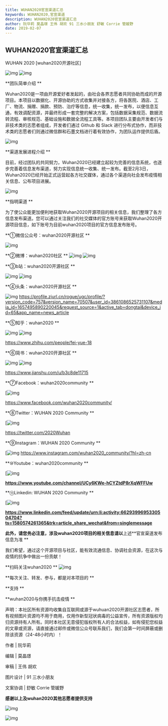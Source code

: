 ```yaml
---
title: WUHAN2020官宣渠道汇总
keywords: WUHAN2020,官宣渠道
description: WUHAN2020官宣渠道汇总
author: 阮华莉 莫晶璟 王伟 胡欢 91 三水小朋友 舒敏 Corrie 管媛野
date: 2019-02-07
---
```

## WUHAN2020官宣渠道汇总

WUHAN 2020 [wuhan2020开源社区]

![img](/images/blog/media/banner.webp)
![img](/images/blog/media/no1.webp)

**团队简单介绍 **

Wuhan2020是一项由开源爱好者发起的，由社会各界志愿者共同协助而成的开源项目。本项目以数据化、开源协助的方式收集并对接各方，将各医院、酒店、工厂、物流、捐赠、捐款、预防、治疗等信息，统一收集，统一发布，以便信息互通，有效调配资源，并最终形成一套完整的解决方案，包括数据采集规范、数据流转流程、审核规范、基础设施和数据全流程工具等。本项目团队主要由开发者们与非技术类的志愿者组成，开发者们通过 Github 和 Slack 进行分布式协作，而非技术类的志愿者们则通过微信群和石墨文档进行着有效协作，为团队运作提供后盾。

![img](/images/blog/media/no2.webp)

**渠道发展进程介绍 **

目前，经过团队的共同努力，Wuhan2020已经建立起较为完善的信息系统，也逐步完善着信息发布渠道，努力实现信息统一收集、统一发布。截至2月3日，Wuhan2020已经开始正式运营起各方社交媒体，通过各个渠道向社会发布疫情相关信息、公布项目进展。

![img](/images/blog/media/no3.webp)

**指明渠道  **

为了使公众能更加便利地获取Wuhan2020开源项目的相关信息，我们整理了各方信息发布渠道。您可以通过关注我们的社交媒体的官方账号来获取Wuhan2020开源项目信息，如下账号为目前wuhan2020项目的官方信息发布账号。

**①微信公众号：wuhan2020开源社区 **

![img](/images/blog/media/wechatcode.webp)

**②微博：wuhan2020社区 **
![img](/images/blog/media/weibocode.webp)
![img](/images/blog/media/weibocode2.webp)

**③b站：wuhan2020开源社区  **

![img](/images/blog/media/bilibili.webp)
![img](/images/blog/media/bilibili2.webp)

**④头条：wuhan2020开源社区  **

![img](/images/blog/media/toutiao.webp)
https://profile.zjurl.cn/rogue/ugc/profile/?version_code=757&version_name=70507&user_id=3861086525731107&media_id=1657495890220045&request_source=1&active_tab=dongtai&device_id=65&app_name=news_article

**⑤知乎：wuhan2020  **

![img](/images/blog/media/zhihu.webp)
![img](/images/blog/media/zhihu2.webp)

https://www.zhihu.com/people/fei-yue-18

**⑥简书：wuhan2020开源社区 **

![img](/images/blog/media/jianshu.webp)
![img](/images/blog/media/jianshu2.webp)

https://www.jianshu.com/u/b3c8de11715

**⑦Facebook：wuhan2020community **

[![img](/images/blog/media/facebook.webp)

https://www.facebook.com/wuhan2020community/

**⑧Twitter：WUHAN 2020 Community **

 [![img](/images/blog/media/twitter.webp)

https://twitter.com/2020Wuhan

 **⑨Instagram：WUHAN 2020 Community **

[![img](/images/blog/media/instagram.webp)
https://www.instagram.com/wuhan2020_community/?hl=zh-cn


**⑩Youtube：wuhan2020community **

[![img](/images/blog/media/youtube.webp)

**https://www.youtube.com/channel/UCy6KWe-hCYZtdP8rXqWFFUw**

**⑪Linkedin: WUHAN 2020 Community **

[![img](/images/blog/media/linkedin.webp)

 **https://www.linkedin.com/feed/update/urn:li:activity:6629399695330504704?ts=1580574261365&trk=article_share_wechat&from=singlemessage**

**此外，请您务必注意，涉及wuhan2020项目的相关信息请以**上述**官宣渠道发布信息为准 **

我们希望，通过这个开源项目与社区，能有效流通信息、协调社会资源，在这次与疫情的抗争中做出一份贡献！

**扫码关注wuhan2020  **
![img](/images/blog/media/wuhan2020wx.webp)

**每次关注、转发、参与，都是对本项目的 **

**支持 **

**wuhan2020与你携手抗击疫情 **

声明：本社区所有资源均收集自互联网或源于wuhuan2020开源社区志愿者，所有视频图片资源均不用于商用，仅用作新型冠状病毒的公益宣传，所有资源版权均归资源持有人所有。同时本社区无意侵犯版权所有人的合法权益，如有侵犯您权益的文章或资源，请直接通过邮件或微信公众号联系我们，我们会第一时间屏蔽或删除该资源（24-48小时内）！


作者 | 阮华莉

编辑 | 莫晶璟

审稿 | 王伟 胡欢

图片设计 | 91 三水小朋友

文案协调 | 舒敏 Corrie 管媛野

**感谢以上及wuhan2020其他志愿者提供支持**

![img](/images/blog/media/rescue-by-developer.webp)

![img](/images/blog/media/to-all-members.webp)
